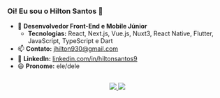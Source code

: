 ### Oi! Eu sou o Hilton Santos 👋

- 🌱 **Desenvolvedor Front-End e Mobile Júnior**
  - **Tecnologias:** React, Next.js, Vue.js, Nuxt3, React Native, Flutter, JavaScript, TypeScript e Dart
- 📫 **Contato:** jhilton930@gmail.com
- 💼 **LinkedIn:** [linkedin.com/in/hiltonsantos9](https://www.linkedin.com/in/hiltonsantos9)
- 😄 **Pronome:** ele/dele

##

<div align="center">
  <a href="mailto:jhilton930@gmail.com">
    <img src="https://img.shields.io/badge/-Gmail-%23333?style=for-the-badge&logo=gmail&logoColor=white" target="_blank">
  </a>
  <a href="https://www.linkedin.com/in/hilton-santos-890a05188/" target="_blank">
    <img src="https://img.shields.io/badge/-LinkedIn-%230077B5?style=for-the-badge&logo=linkedin&logoColor=white" target="_blank">
  </a>
</div>
